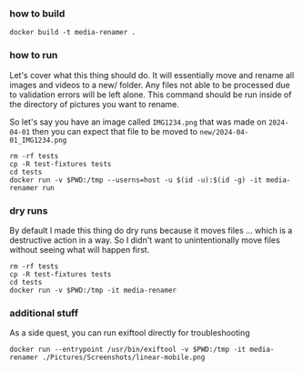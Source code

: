 ### how to build

```
docker build -t media-renamer . 
```

### how to run

Let's cover what this thing should do. It will essentially move and rename all images and videos to a new/ folder. Any files not able to be processed due to validation errors will be left alone. This command should be run inside of the directory of pictures you want to rename. 

So let's say you have an image called `IMG1234.png` that was made on `2024-04-01` then you can expect that file to be moved to `new/2024-04-01_IMG1234.png`

```
rm -rf tests
cp -R test-fixtures tests
cd tests
docker run -v $PWD:/tmp --userns=host -u $(id -u):$(id -g) -it media-renamer run
```

### dry runs

By default I made this thing do dry runs because it moves files ... which is a destructive action in a way. So I didn't want to unintentionally move files without seeing what will happen first.

```
rm -rf tests
cp -R test-fixtures tests
cd tests
docker run -v $PWD:/tmp -it media-renamer
```

### additional stuff

As a side quest, you can run exiftool directly for troubleshooting

```
docker run --entrypoint /usr/bin/exiftool -v $PWD:/tmp -it media-renamer ./Pictures/Screenshots/linear-mobile.png
```

